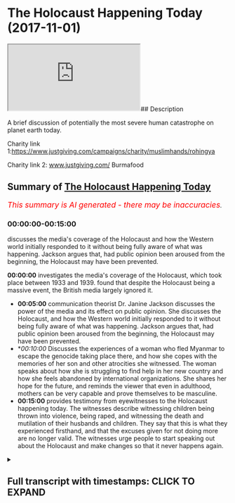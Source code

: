 # The Holocaust Happening Today (2017-11-01)

<iframe loading='lazy' allow='autoplay' src='https://www.youtube.com/embed/RbwRiNWYLFY'></iframe>## Description

A brief discussion of potentially the most severe human catastrophe on planet earth today.

Charity link 1:https://www.justgiving.com/campaigns/charity/muslimhands/rohingya

Charity link 2: www.justgiving.com/ Burmafood

## Summary of [The Holocaust Happening Today](https://www.youtube.com/watch?v=RbwRiNWYLFY)


*<span style="color:red; font-size:125%">This summary is AI generated - there may be inaccuracies</span>. [](/)*

### <a onclick="modifyYTiframeseektime('0')">00:00:00-00:15:00</a>

 discusses the media's coverage of the Holocaust and how the Western world initially responded to it without being fully aware of what was happening. Jackson argues that, had public opinion been aroused from the beginning, the Holocaust may have been prevented.

**<a onclick="modifyYTiframeseektime('0')">00:00:00</a>**  investigates the media's coverage of the Holocaust, which took place between 1933 and 1939. found that despite the Holocaust being a massive event, the British media largely ignored it.
* **<a onclick="modifyYTiframeseektime('300')">00:05:00</a>** communication theorist Dr. Janine Jackson discusses the power of the media and its effect on public opinion. She discusses the Holocaust, and how the Western world initially responded to it without being fully aware of what was happening. Jackson argues that, had public opinion been aroused from the beginning, the Holocaust may have been prevented.
* **<a onclick="modifyYTiframeseektime('600')">00:10:00</a>* Discusses the experiences of a woman who fled Myanmar to escape the genocide taking place there, and how she copes with the memories of her son and other atrocities she witnessed. The woman speaks about how she is struggling to find help in her new country and how she feels abandoned by international organizations. She shares her hope for the future, and reminds the viewer that even in adulthood, mothers can be very capable and prove themselves to be masculine.
* **<a onclick="modifyYTiframeseektime('900')">00:15:00</a>**  provides testimony from eyewitnesses to the Holocaust happening today. The witnesses describe witnessing children being thrown into violence, being raped, and witnessing the death and mutilation of their husbands and children. They say that this is what they experienced firsthand, and that the excuses given for not doing more are no longer valid. The witnesses urge people to start speaking out about the Holocaust and make changes so that it never happens again.

<details><summary><h2>Full transcript with timestamps: CLICK TO EXPAND</h2></summary>

<a onclick="modifyYTiframeseektime('1')">0:00:01</a> Latinas fee so me also dirty either  
<a onclick="modifyYTiframeseektime('7')">0:00:07</a> would you be Authority  
<a onclick="modifyYTiframeseektime('11')">0:00:11</a> I would like I'm gonna shave on your de  
<a onclick="modifyYTiframeseektime('15')">0:00:15</a> [Music]  
<a onclick="modifyYTiframeseektime('17')">0:00:17</a> niaruna my loving face I mean lucky for  
<a onclick="modifyYTiframeseektime('22')">0:00:22</a> Milo you would be aa so my Lions meow  
<a onclick="modifyYTiframeseektime('36')">0:00:36</a> [Music]  
<a onclick="modifyYTiframeseektime('50')">0:00:50</a> [Music]  
<a onclick="modifyYTiframeseektime('56')">0:00:56</a> [Music]  
<a onclick="modifyYTiframeseektime('74')">0:01:14</a> [Music]  
<a onclick="modifyYTiframeseektime('81')">0:01:21</a> Latinos or the father let over pillows  
<a onclick="modifyYTiframeseektime('91')">0:01:31</a> or they're partying  
<a onclick="modifyYTiframeseektime('95')">0:01:35</a> alleluia alleluia alleluia alleluia  
<a onclick="modifyYTiframeseektime('111')">0:01:51</a> I see what you mean Oh bill you only owe  
<a onclick="modifyYTiframeseektime('115')">0:01:55</a> me laughs here the Messiah who came a  
<a onclick="modifyYTiframeseektime('119')">0:01:59</a> son he loved one in Allah he travels a  
<a onclick="modifyYTiframeseektime('124')">0:02:04</a> saga that our capital sudden death lie  
<a onclick="modifyYTiframeseektime('129')">0:02:09</a> upon the una casa la una and in common  
<a onclick="modifyYTiframeseektime('139')">0:02:19</a> [Music]  
<a onclick="modifyYTiframeseektime('142')">0:02:22</a> wahoo Nadine Colin Cassady Messalina  
<a onclick="modifyYTiframeseektime('152')">0:02:32</a> Yuma Pune and well of movie tevaram  
<a onclick="modifyYTiframeseektime('158')">0:02:38</a> boarding the he went as Vita what just  
<a onclick="modifyYTiframeseektime('163')">0:02:43</a> beat enforcing cameras Allegiant until  
<a onclick="modifyYTiframeseektime('168')">0:02:48</a> our cameras Allegiant reporting al-sabah  
<a onclick="modifyYTiframeseektime('176')">0:02:56</a> ha  
<a onclick="modifyYTiframeseektime('182')">0:03:02</a> riot Okuda he'll be happy if a hill and  
<a onclick="modifyYTiframeseektime('186')">0:03:06</a> you silver how are you pal pilot a lot  
<a onclick="modifyYTiframeseektime('191')">0:03:11</a> in my time and you never see me so to  
<a onclick="modifyYTiframeseektime('196')">0:03:16</a> baccarat okay guys I want to really just  
<a onclick="modifyYTiframeseektime('218')">0:03:38</a> tell you something that happen  
<a onclick="modifyYTiframeseektime('220')">0:03:40</a> recently yeah maybe about a year ago  
<a onclick="modifyYTiframeseektime('223')">0:03:43</a> maybe a year and a half two years ago at  
<a onclick="modifyYTiframeseektime('227')">0:03:47</a> the max bring now about two years ago  
<a onclick="modifyYTiframeseektime('233')">0:03:53</a> about two years ago what happened as I  
<a onclick="modifyYTiframeseektime('236')">0:03:56</a> was doing a research project I have  
<a onclick="modifyYTiframeseektime('238')">0:03:58</a> postgraduate research for India and I  
<a onclick="modifyYTiframeseektime('242')">0:04:02</a> went to the British Library and it has a  
<a onclick="modifyYTiframeseektime('245')">0:04:05</a> place of room a particular room called  
<a onclick="modifyYTiframeseektime('247')">0:04:07</a> the news room I went up to the news room  
<a onclick="modifyYTiframeseektime('250')">0:04:10</a> I was analyzing some primary source  
<a onclick="modifyYTiframeseektime('254')">0:04:14</a> materials is this one barrel yeah it's  
<a onclick="modifyYTiframeseektime('257')">0:04:17</a> work so I was analyzing some primary  
<a onclick="modifyYTiframeseektime('260')">0:04:20</a> source materials what happened was I was  
<a onclick="modifyYTiframeseektime('264')">0:04:24</a> looking at Germany and obviously the  
<a onclick="modifyYTiframeseektime('267')">0:04:27</a> massive period they like the Nazi time  
<a onclick="modifyYTiframeseektime('269')">0:04:29</a> so from 1933 to 1939 when there was a  
<a onclick="modifyYTiframeseektime('272')">0:04:32</a> buildup going on and I looked at the  
<a onclick="modifyYTiframeseektime('278')">0:04:38</a> newspapers and the media the British  
<a onclick="modifyYTiframeseektime('282')">0:04:42</a> media and the coverage of basically the  
<a onclick="modifyYTiframeseektime('287')">0:04:47</a> Holocaust in the in the British media  
<a onclick="modifyYTiframeseektime('289')">0:04:49</a> that was something I was doing and  
<a onclick="modifyYTiframeseektime('293')">0:04:53</a> you'll be really surprised that despite  
<a onclick="modifyYTiframeseektime('296')">0:04:56</a> it being a massive a massive thing in  
<a onclick="modifyYTiframeseektime('300')">0:05:00</a> almost every history syllabus in the  
<a onclick="modifyYTiframeseektime('303')">0:05:03</a> Western world the media was not covering  
<a onclick="modifyYTiframeseektime('307')">0:05:07</a> it in the way you think  
<a onclick="modifyYTiframeseektime('309')">0:05:09</a> they will be covering in mainstream  
<a onclick="modifyYTiframeseektime('311')">0:05:11</a> media were not covering it in the way he  
<a onclick="modifyYTiframeseektime('314')">0:05:14</a> would think they'll be covering it  
<a onclick="modifyYTiframeseektime('315')">0:05:15</a> sometimes they wouldn't even make a  
<a onclick="modifyYTiframeseektime('316')">0:05:16</a> headline what was going on and this made  
<a onclick="modifyYTiframeseektime('322')">0:05:22</a> me really think of something this made  
<a onclick="modifyYTiframeseektime('325')">0:05:25</a> me really think of the power of the  
<a onclick="modifyYTiframeseektime('329')">0:05:29</a> media one communication theorist he said  
<a onclick="modifyYTiframeseektime('334')">0:05:34</a> the media doesn't tell you what to think  
<a onclick="modifyYTiframeseektime('337')">0:05:37</a> because there was some people who used  
<a onclick="modifyYTiframeseektime('340')">0:05:40</a> to talk about the Magic Bullet theory  
<a onclick="modifyYTiframeseektime('341')">0:05:41</a> and the needle theory all these things  
<a onclick="modifyYTiframeseektime('344')">0:05:44</a> that brainwash hate for this  
<a onclick="modifyYTiframeseektime('347')">0:05:47</a> communication theory she said the media  
<a onclick="modifyYTiframeseektime('348')">0:05:48</a> doesn't tell you what to think but it  
<a onclick="modifyYTiframeseektime('350')">0:05:50</a> tells you what to think about you see  
<a onclick="modifyYTiframeseektime('354')">0:05:54</a> when the media was newspapers and in the  
<a onclick="modifyYTiframeseektime('359')">0:05:59</a> thirties television decide to come out  
<a onclick="modifyYTiframeseektime('362')">0:06:02</a> it was easy for the media to have a  
<a onclick="modifyYTiframeseektime('365')">0:06:05</a> monopoly on what it is we should be  
<a onclick="modifyYTiframeseektime('368')">0:06:08</a> thinking about it was easy for them to  
<a onclick="modifyYTiframeseektime('371')">0:06:11</a> do that and therefore the response of  
<a onclick="modifyYTiframeseektime('376')">0:06:16</a> the Western world to the Holocaust was  
<a onclick="modifyYTiframeseektime('378')">0:06:18</a> something which we look back o the  
<a onclick="modifyYTiframeseektime('381')">0:06:21</a> Western world in general looks back at  
<a onclick="modifyYTiframeseektime('382')">0:06:22</a> things how could we have done that the  
<a onclick="modifyYTiframeseektime('386')">0:06:26</a> reason why is because public opinion was  
<a onclick="modifyYTiframeseektime('388')">0:06:28</a> not roused from the very beginning  
<a onclick="modifyYTiframeseektime('390')">0:06:30</a> people were not being told what was  
<a onclick="modifyYTiframeseektime('394')">0:06:34</a> going on in the fullest sense possible  
<a onclick="modifyYTiframeseektime('398')">0:06:38</a> now why am I talking about Germany and  
<a onclick="modifyYTiframeseektime('401')">0:06:41</a> the Holocaust because this is a Monaco's  
<a onclick="modifyYTiframeseektime('406')">0:06:46</a> what's going on what's going on in Burma  
<a onclick="modifyYTiframeseektime('412')">0:06:52</a> at the moment is the burning of human  
<a onclick="modifyYTiframeseektime('415')">0:06:55</a> beings  
<a onclick="modifyYTiframeseektime('422')">0:07:02</a> her story  
<a onclick="modifyYTiframeseektime('461')">0:07:41</a> [Music]  
<a onclick="modifyYTiframeseektime('505')">0:08:25</a> dominating the area where the man were  
<a onclick="modifyYTiframeseektime('512')">0:08:32</a> army tortured particularly firing the  
<a onclick="modifyYTiframeseektime('515')">0:08:35</a> different houses and also throwing the  
<a onclick="modifyYTiframeseektime('518')">0:08:38</a> children in the fire for burning yes  
<a onclick="modifyYTiframeseektime('521')">0:08:41</a> hard children also burned by the minor  
<a onclick="modifyYTiframeseektime('524')">0:08:44</a> army and that time he was the man Murat  
<a onclick="modifyYTiframeseektime('528')">0:08:48</a> misshaped heart and then touched on  
<a onclick="modifyYTiframeseektime('530')">0:08:50</a> again physically that's why he was just  
<a onclick="modifyYTiframeseektime('535')">0:08:55</a> leaped up they left the place the story  
<a onclick="modifyYTiframeseektime('538')">0:08:58</a> is true as well  
<a onclick="modifyYTiframeseektime('544')">0:09:04</a> yeah a bone cave aventura is it suitable  
<a onclick="modifyYTiframeseektime('573')">0:09:33</a> is it fit and yang as it ever came near  
<a onclick="modifyYTiframeseektime('577')">0:09:37</a> do tell Catherine co-op Ivo  
<a onclick="modifyYTiframeseektime('582')">0:09:42</a>  them money by chosen doujin by  
<a onclick="modifyYTiframeseektime('586')">0:09:46</a> check  
<a onclick="modifyYTiframeseektime('601')">0:10:01</a> and then and then from the river for a  
<a onclick="modifyYTiframeseektime('638')">0:10:38</a> Ventura there is a technique used by the  
<a onclick="modifyYTiframeseektime('654')">0:10:54</a> Myanmar army to kill the women  
<a onclick="modifyYTiframeseektime('656')">0:10:56</a> yeah the city strategy there are some  
<a onclick="modifyYTiframeseektime('660')">0:11:00</a> bamboo there are some bamboo and  
<a onclick="modifyYTiframeseektime('663')">0:11:03</a> techniques use yeah and there way they  
<a onclick="modifyYTiframeseektime('666')">0:11:06</a> hang a fire they start firing in the  
<a onclick="modifyYTiframeseektime('678')">0:11:18</a> bamboo yeah  
<a onclick="modifyYTiframeseektime('680')">0:11:20</a> and then totally fired  
<a onclick="modifyYTiframeseektime('683')">0:11:23</a> what does she - what does she do to cope  
<a onclick="modifyYTiframeseektime('685')">0:11:25</a> with this what does she do to cope help  
<a onclick="modifyYTiframeseektime('688')">0:11:28</a> herself with like she witnessed her son  
<a onclick="modifyYTiframeseektime('690')">0:11:30</a> being killed she witnessed all these  
<a onclick="modifyYTiframeseektime('692')">0:11:32</a> things how does she help cope what does  
<a onclick="modifyYTiframeseektime('694')">0:11:34</a> she do many schooling to have an  
<a onclick="modifyYTiframeseektime('699')">0:11:39</a> applicator where you can take a  
<a onclick="modifyYTiframeseektime('701')">0:11:41</a> possession to Naboo Savannah achat  
<a onclick="modifyYTiframeseektime('703')">0:11:43</a> Juarez yes the mission Kiba editor of  
<a onclick="modifyYTiframeseektime('706')">0:11:46</a> Miranda bass eh oh  
<a onclick="modifyYTiframeseektime('732')">0:12:12</a> happened in front of her in in her house  
<a onclick="modifyYTiframeseektime('749')">0:12:29</a> [Music]  
<a onclick="modifyYTiframeseektime('772')">0:12:52</a> there are no presence of international  
<a onclick="modifyYTiframeseektime('775')">0:12:55</a> or UN agency to help them in that time  
<a onclick="modifyYTiframeseektime('778')">0:12:58</a> only the border guard the border guard  
<a onclick="modifyYTiframeseektime('781')">0:13:01</a> they take off all the materials and all  
<a onclick="modifyYTiframeseektime('785')">0:13:05</a> the resources from them  
<a onclick="modifyYTiframeseektime('787')">0:13:07</a> and then who has helped so far that's my  
<a onclick="modifyYTiframeseektime('791')">0:13:11</a> question  
<a onclick="modifyYTiframeseektime('791')">0:13:11</a> whose help so far in transition to  
<a onclick="modifyYTiframeseektime('795')">0:13:15</a> Bangladesh and in Bangladesh and in  
<a onclick="modifyYTiframeseektime('797')">0:13:17</a> Burma whose hope so so far you could say  
<a onclick="modifyYTiframeseektime('802')">0:13:22</a> [Music]  
<a onclick="modifyYTiframeseektime('807')">0:13:27</a> - Lindsay McConnell youson understand  
<a onclick="modifyYTiframeseektime('817')">0:13:37</a> basically the local community when they  
<a onclick="modifyYTiframeseektime('819')">0:13:39</a> when she cross the border then the only  
<a onclick="modifyYTiframeseektime('822')">0:13:42</a> local community extended hands to help  
<a onclick="modifyYTiframeseektime('824')">0:13:44</a> them yeah  
<a onclick="modifyYTiframeseektime('825')">0:13:45</a> then with the help of the community  
<a onclick="modifyYTiframeseektime('826')">0:13:46</a> particularly some of the sample by years  
<a onclick="modifyYTiframeseektime('828')">0:13:48</a> yeah Bangla community there is here only  
<a onclick="modifyYTiframeseektime('832')">0:13:52</a> otherwise no international no even they  
<a onclick="modifyYTiframeseektime('835')">0:13:55</a> didn't receive any cooperation from them  
<a onclick="modifyYTiframeseektime('836')">0:13:56</a> thank you very much and also that they  
<a onclick="modifyYTiframeseektime('879')">0:14:39</a> can be used to occurring within Allah  
<a onclick="modifyYTiframeseektime('881')">0:14:41</a> who Khmer new year  
<a onclick="modifyYTiframeseektime('882')">0:14:42</a> yeah Mickelson just to keep patient and  
<a onclick="modifyYTiframeseektime('886')">0:14:46</a> never despair from the mercy of God yes  
<a onclick="modifyYTiframeseektime('889')">0:14:49</a> maybe you know boots in adulthood you do  
<a onclick="modifyYTiframeseektime('893')">0:14:53</a> too heavy a burden me show you a lapa  
<a onclick="modifyYTiframeseektime('896')">0:14:56</a> how mother capable proven masculine a  
<a onclick="modifyYTiframeseektime('897')">0:14:57</a> lot to our River a lot do agree by bus  
<a onclick="modifyYTiframeseektime('901')">0:15:01</a> tell us thank you very much  
<a onclick="modifyYTiframeseektime('903')">0:15:03</a> I went to Cox's Bazar myself the border  
<a onclick="modifyYTiframeseektime('906')">0:15:06</a> with Burma myself that literally  
<a onclick="modifyYTiframeseektime('914')">0:15:14</a> testified the dozens in the same exact  
<a onclick="modifyYTiframeseektime('918')">0:15:18</a> way they all said that they witnessed  
<a onclick="modifyYTiframeseektime('925')">0:15:25</a> small children be thrown into violence  
<a onclick="modifyYTiframeseektime('933')">0:15:33</a> can you imagine this small babies  
<a onclick="modifyYTiframeseektime('936')">0:15:36</a> children being thrown into fires can't  
<a onclick="modifyYTiframeseektime('943')">0:15:43</a> rape most of the women didn't want to  
<a onclick="modifyYTiframeseektime('946')">0:15:46</a> admit some of them did admit that they  
<a onclick="modifyYTiframeseektime('949')">0:15:49</a> were themselves gang-raped they  
<a onclick="modifyYTiframeseektime('954')">0:15:54</a> witnessed the death and mutilation of  
<a onclick="modifyYTiframeseektime('956')">0:15:56</a> their husbands and their children we're  
<a onclick="modifyYTiframeseektime('960')">0:16:00</a> not talking about just adults  
<a onclick="modifyYTiframeseektime('963')">0:16:03</a> non-combatant adults we're talking about  
<a onclick="modifyYTiframeseektime('966')">0:16:06</a> children toddlers but util ated killed  
<a onclick="modifyYTiframeseektime('971')">0:16:11</a> these are the testimonies we got we have  
<a onclick="modifyYTiframeseektime('975')">0:16:15</a> those video graphic testimonials on our  
<a onclick="modifyYTiframeseektime('978')">0:16:18</a> respective YouTube channels it's not  
<a onclick="modifyYTiframeseektime('982')">0:16:22</a> something we're making up this is the  
<a onclick="modifyYTiframeseektime('983')">0:16:23</a> most primary source you're going to get  
<a onclick="modifyYTiframeseektime('986')">0:16:26</a> actual testimony from the person  
<a onclick="modifyYTiframeseektime('989')">0:16:29</a> themselves we were there we've heard  
<a onclick="modifyYTiframeseektime('991')">0:16:31</a> them saying this is real this is real  
<a onclick="modifyYTiframeseektime('998')">0:16:38</a> the question is now the real question is  
<a onclick="modifyYTiframeseektime('1003')">0:16:43</a> this what you're gonna do by what are we  
<a onclick="modifyYTiframeseektime('1007')">0:16:47</a> gonna do about it I was gonna wait  
<a onclick="modifyYTiframeseektime('1011')">0:16:51</a> another 20 to 30 years and  
<a onclick="modifyYTiframeseektime('1017')">0:16:57</a> retrospectively look back and think we  
<a onclick="modifyYTiframeseektime('1019')">0:16:59</a> could have done how are we gonna explain  
<a onclick="modifyYTiframeseektime('1023')">0:17:03</a> into our children that we lived in an  
<a onclick="modifyYTiframeseektime('1026')">0:17:06</a> age where this genocide took place yet  
<a onclick="modifyYTiframeseektime('1030')">0:17:10</a> we were very inactive were like well  
<a onclick="modifyYTiframeseektime('1036')">0:17:16</a> lucky the people of the past have Mormon  
<a onclick="modifyYTiframeseektime('1040')">0:17:20</a> excuse me dia was centralized  
<a onclick="modifyYTiframeseektime('1043')">0:17:23</a> monopolized we have social media we have  
<a onclick="modifyYTiframeseektime('1049')">0:17:29</a> the Internet  
<a onclick="modifyYTiframeseektime('1050')">0:17:30</a> do you know the power of social media do  
<a onclick="modifyYTiframeseektime('1053')">0:17:33</a> you know the power of the internet the  
<a onclick="modifyYTiframeseektime('1055')">0:17:35</a> Internet is powerful we have not got the  
<a onclick="modifyYTiframeseektime('1061')">0:17:41</a> same excuse as  
<a onclick="modifyYTiframeseektime('1062')">0:17:42</a> before a full time we do not have that  
<a onclick="modifyYTiframeseektime('1066')">0:17:46</a> same excuse what are we going to do why  
<a onclick="modifyYTiframeseektime('1074')">0:17:54</a> are you going to tell your children when  
<a onclick="modifyYTiframeseektime('1076')">0:17:56</a> they come back from a history lesson  
<a onclick="modifyYTiframeseektime('1079')">0:17:59</a> talking about what they will then refer  
<a onclick="modifyYTiframeseektime('1082')">0:18:02</a> to as the Royal Hindi and Holocaust  
<a onclick="modifyYTiframeseektime('1084')">0:18:04</a> although an Indian genocide what are you  
<a onclick="modifyYTiframeseektime('1088')">0:18:08</a> going to tell your children when they  
<a onclick="modifyYTiframeseektime('1091')">0:18:11</a> ask why didn't you do anything at that  
<a onclick="modifyYTiframeseektime('1093')">0:18:13</a> time couldn't you have done this  
<a onclick="modifyYTiframeseektime('1096')">0:18:16</a> couldn't you have done that how are you  
<a onclick="modifyYTiframeseektime('1100')">0:18:20</a> gonna respond what are you gonna say to  
<a onclick="modifyYTiframeseektime('1104')">0:18:24</a> them well I didn't really know what was  
<a onclick="modifyYTiframeseektime('1107')">0:18:27</a> going on it wasn't really report in the  
<a onclick="modifyYTiframeseektime('1111')">0:18:31</a> media that much these excuses have  
<a onclick="modifyYTiframeseektime('1115')">0:18:35</a> become completely void now you no longer  
<a onclick="modifyYTiframeseektime('1120')">0:18:40</a> have those excuses today those excuses  
<a onclick="modifyYTiframeseektime('1124')">0:18:44</a> have evaporated into the thin air of  
<a onclick="modifyYTiframeseektime('1127')">0:18:47</a> reality when are we going to make the  
<a onclick="modifyYTiframeseektime('1133')">0:18:53</a> change when is it going to be that we  
<a onclick="modifyYTiframeseektime('1138')">0:18:58</a> will stand up and say no more when are  
<a onclick="modifyYTiframeseektime('1143')">0:19:03</a> we going to be loud about this when are  
<a onclick="modifyYTiframeseektime('1147')">0:19:07</a> we going to tell our neighbour about  
<a onclick="modifyYTiframeseektime('1148')">0:19:08</a> this when is the person on the street  
<a onclick="modifyYTiframeseektime('1152')">0:19:12</a> doesn't know about this as much as they  
<a onclick="modifyYTiframeseektime('1154')">0:19:14</a> know about everything else that's going  
<a onclick="modifyYTiframeseektime('1156')">0:19:16</a> on in celebrity culture when you speak  
<a onclick="modifyYTiframeseektime('1158')">0:19:18</a> when you do when you move that's when  
</details>
